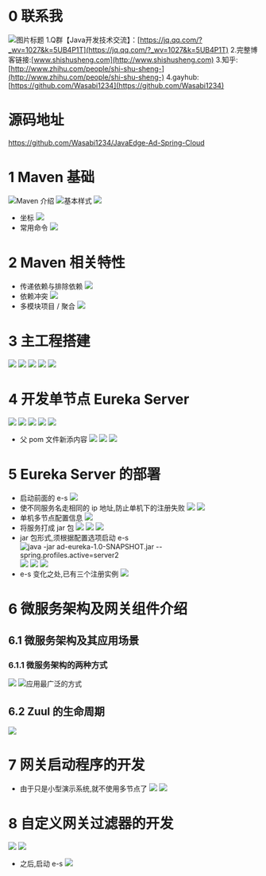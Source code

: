 # 0 联系我
![](http://upload-images.jianshu.io/upload_images/4685968-d7307e723c8c29ad?imageMogr2/auto-orient/strip%7CimageView2/2/w/1240 "图片标题")
1.Q群【Java开发技术交流】：[https://jq.qq.com/?_wv=1027&k=5UB4P1T](https://jq.qq.com/?_wv=1027&k=5UB4P1T)
2.完整博客链接:[www.shishusheng.com](http://www.shishusheng.com)
3.知乎:[http://www.zhihu.com/people/shi-shu-sheng-](http://www.zhihu.com/people/shi-shu-sheng-)
4.gayhub:[https://github.com/Wasabi1234](https://github.com/Wasabi1234)

# 源码地址
https://github.com/Wasabi1234/JavaEdge-Ad-Spring-Cloud

# 1 Maven 基础
![Maven 介绍](https://upload-images.jianshu.io/upload_images/4685968-4c3fe7f49f7cf594.png?imageMogr2/auto-orient/strip%7CimageView2/2/w/1240)
![基本样式](https://upload-images.jianshu.io/upload_images/4685968-8e0aceea5baad8a0.png?imageMogr2/auto-orient/strip%7CimageView2/2/w/1240)
![](https://upload-images.jianshu.io/upload_images/4685968-0b8f05499b5133de.png?imageMogr2/auto-orient/strip%7CimageView2/2/w/1240)
- 坐标
![](https://upload-images.jianshu.io/upload_images/4685968-30cf58d8cdbdd2b6.png?imageMogr2/auto-orient/strip%7CimageView2/2/w/1240)
- 常用命令
![](https://upload-images.jianshu.io/upload_images/4685968-514b18e68518230a.png?imageMogr2/auto-orient/strip%7CimageView2/2/w/1240)

# 2 Maven 相关特性
- 传递依赖与排除依赖
![](https://upload-images.jianshu.io/upload_images/4685968-2811c0adf4bc9d09.png?imageMogr2/auto-orient/strip%7CimageView2/2/w/1240)
- 依赖冲突
![](https://upload-images.jianshu.io/upload_images/4685968-c5057067a48dcff8.png?imageMogr2/auto-orient/strip%7CimageView2/2/w/1240)
- 多模块项目 / 聚合
![](https://upload-images.jianshu.io/upload_images/4685968-4da8f940e790576c.png?imageMogr2/auto-orient/strip%7CimageView2/2/w/1240)

# 3  主工程搭建
![](https://upload-images.jianshu.io/upload_images/4685968-19de6133d1af3e87.png?imageMogr2/auto-orient/strip%7CimageView2/2/w/1240)
![](https://upload-images.jianshu.io/upload_images/4685968-008d3c4fa13fcd38.png?imageMogr2/auto-orient/strip%7CimageView2/2/w/1240)
![](https://upload-images.jianshu.io/upload_images/4685968-cac3d4de1f85d358.png?imageMogr2/auto-orient/strip%7CimageView2/2/w/1240)
![](https://upload-images.jianshu.io/upload_images/4685968-7da7f99631c2acd7.png?imageMogr2/auto-orient/strip%7CimageView2/2/w/1240)
![](https://upload-images.jianshu.io/upload_images/4685968-01e810ac8a6fdf7f.png?imageMogr2/auto-orient/strip%7CimageView2/2/w/1240)

# 4 开发单节点 Eureka Server
![](https://upload-images.jianshu.io/upload_images/4685968-4ec4dc830762cd69.png?imageMogr2/auto-orient/strip%7CimageView2/2/w/1240)
![](https://upload-images.jianshu.io/upload_images/4685968-ebc2eb0705407199.png?imageMogr2/auto-orient/strip%7CimageView2/2/w/1240)
![](https://upload-images.jianshu.io/upload_images/4685968-97d665fd4977526d.png?imageMogr2/auto-orient/strip%7CimageView2/2/w/1240)
![](https://upload-images.jianshu.io/upload_images/4685968-53c3630f55d286bf.png?imageMogr2/auto-orient/strip%7CimageView2/2/w/1240)
![](https://upload-images.jianshu.io/upload_images/4685968-9e1aa463e7e3a660.png?imageMogr2/auto-orient/strip%7CimageView2/2/w/1240)
- 父 pom 文件新添内容
![](https://upload-images.jianshu.io/upload_images/4685968-4b365cf62fb421cf.png?imageMogr2/auto-orient/strip%7CimageView2/2/w/1240)
![](https://upload-images.jianshu.io/upload_images/4685968-2ba3161bebae44d0.png?imageMogr2/auto-orient/strip%7CimageView2/2/w/1240)
![](https://upload-images.jianshu.io/upload_images/4685968-a7f3e3c36c6fc550.png?imageMogr2/auto-orient/strip%7CimageView2/2/w/1240)

# 5 Eureka Server 的部署
- 启动前面的 e-s
![](https://upload-images.jianshu.io/upload_images/4685968-1d57f5e3e4be0378.png?imageMogr2/auto-orient/strip%7CimageView2/2/w/1240)
- 使不同服务名走相同的 ip 地址,防止单机下的注册失败
![](https://upload-images.jianshu.io/upload_images/4685968-ac20d18c7e8a55d0.png?imageMogr2/auto-orient/strip%7CimageView2/2/w/1240)
![](https://upload-images.jianshu.io/upload_images/4685968-89ca00bfe81ccf09.png?imageMogr2/auto-orient/strip%7CimageView2/2/w/1240)
- 单机多节点配置信息
![](https://upload-images.jianshu.io/upload_images/4685968-24ad0eac048c5e7b.png?imageMogr2/auto-orient/strip%7CimageView2/2/w/1240)
- 将服务打成 jar 包
![](https://upload-images.jianshu.io/upload_images/4685968-8d1a8a99a1b4c093.png?imageMogr2/auto-orient/strip%7CimageView2/2/w/1240)
![](https://upload-images.jianshu.io/upload_images/4685968-169702420225f7ec.png?imageMogr2/auto-orient/strip%7CimageView2/2/w/1240)
![](https://upload-images.jianshu.io/upload_images/4685968-560a95ed2b79537d.png?imageMogr2/auto-orient/strip%7CimageView2/2/w/1240)
- jar 包形式,须根据配置选项启动 e-s
![java -jar ad-eureka-1.0-SNAPSHOT.jar --spring.profiles.active=server2
](https://upload-images.jianshu.io/upload_images/4685968-9c238061d65e66fb.png?imageMogr2/auto-orient/strip%7CimageView2/2/w/1240)
![](https://upload-images.jianshu.io/upload_images/4685968-809191ac8c1c8c60.png?imageMogr2/auto-orient/strip%7CimageView2/2/w/1240)
![](https://upload-images.jianshu.io/upload_images/4685968-1829a1609f2fa1bc.png?imageMogr2/auto-orient/strip%7CimageView2/2/w/1240)
![](https://upload-images.jianshu.io/upload_images/4685968-ce31a333b8ed2933.png?imageMogr2/auto-orient/strip%7CimageView2/2/w/1240)
- e-s 变化之处,已有三个注册实例
![](https://upload-images.jianshu.io/upload_images/4685968-1e24b6520a507a92.png?imageMogr2/auto-orient/strip%7CimageView2/2/w/1240)


# 6   微服务架构及网关组件介绍

## 6.1 微服务架构及其应用场景

### 6.1.1 微服务架构的两种方式
![](https://upload-images.jianshu.io/upload_images/4685968-a025ea2509b14517.png?imageMogr2/auto-orient/strip%7CimageView2/2/w/1240)
![应用最广泛的方式](https://upload-images.jianshu.io/upload_images/4685968-43bff3a7aadc9dde.png?imageMogr2/auto-orient/strip%7CimageView2/2/w/1240)

## 6.2 Zuul 的生命周期
![](https://upload-images.jianshu.io/upload_images/4685968-678fe19cd8e9d472.png?imageMogr2/auto-orient/strip%7CimageView2/2/w/1240)

# 7 网关启动程序的开发
- 由于只是小型演示系统,就不使用多节点了
![](https://upload-images.jianshu.io/upload_images/4685968-dfd1b1c6293b7661.png?imageMogr2/auto-orient/strip%7CimageView2/2/w/1240)
![](https://upload-images.jianshu.io/upload_images/4685968-a8c23b04ae17b6e7.png?imageMogr2/auto-orient/strip%7CimageView2/2/w/1240)

# 8 自定义网关过滤器的开发
![](https://upload-images.jianshu.io/upload_images/4685968-898accc7886196b2.png?imageMogr2/auto-orient/strip%7CimageView2/2/w/1240)
![](https://upload-images.jianshu.io/upload_images/4685968-0c07e1c300b65eb9.png?imageMogr2/auto-orient/strip%7CimageView2/2/w/1240)

- 之后,启动 e-s
![](https://upload-images.jianshu.io/upload_images/4685968-4b259050bfadb207.png?imageMogr2/auto-orient/strip%7CimageView2/2/w/1240)
